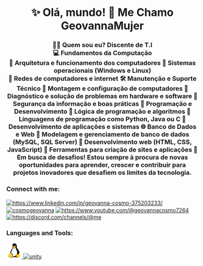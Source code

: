 <h1 align="center">✨ Olá, mundo! 🚀 Me Chamo GeovannaMujer</h1>
<h3 align="center">👩‍💻 Quem sou eu? Discente de T.I<br> 💻 Fundamentos da Computação<br> 🔹 Arquitetura e funcionamento dos computadores 🔹 Sistemas operacionais (Windows e Linux)<br> 🔹 Redes de computadores e internet 🛠️ Manutenção e Suporte Técnico 🔹 Montagem e configuração de computadores 🔹 Diagnóstico e solução de problemas em hardware e software 🔹 Segurança da informação e boas práticas 📌 Programação e Desenvolvimento 🔹 Lógica de programação e algoritmos 🔹 Linguagens de programação como Python, Java ou C 🔹 Desenvolvimento de aplicações e sistemas 🌐 Banco de Dados e Web 🔹 Modelagem e gerenciamento de banco de dados (MySQL, SQL Server) 🔹 Desenvolvimento web (HTML, CSS, JavaScript) 🔹 Ferramentas para criação de sites e aplicações 🚀 Em busca de desafios! Estou sempre à procura de novas oportunidades para aprender, crescer e contribuir para projetos inovadores que desafiem os limites da tecnologia.</h3>

<h3 align="left">Connect with me:</h3>
<p align="left">
<a href="https://linkedin.com/in/https://www.linkedin.com/in/geovanna-cosmo-375203233/" target="blank"><img align="center" src="https://raw.githubusercontent.com/rahuldkjain/github-profile-readme-generator/master/src/images/icons/Social/linked-in-alt.svg" alt="https://www.linkedin.com/in/geovanna-cosmo-375203233/" height="30" width="40" /></a>
<a href="https://instagram.com/cosmogeovanna" target="blank"><img align="center" src="https://raw.githubusercontent.com/rahuldkjain/github-profile-readme-generator/master/src/images/icons/Social/instagram.svg" alt="cosmogeovanna" height="30" width="40" /></a>
<a href="https://www.youtube.com/c/https://www.youtube.com/@geovannacosmo7264" target="blank"><img align="center" src="https://raw.githubusercontent.com/rahuldkjain/github-profile-readme-generator/master/src/images/icons/Social/youtube.svg" alt="https://www.youtube.com/@geovannacosmo7264" height="30" width="40" /></a>
<a href="https://discord.gg/https://discord.com/channels/@me" target="blank"><img align="center" src="https://raw.githubusercontent.com/rahuldkjain/github-profile-readme-generator/master/src/images/icons/Social/discord.svg" alt="https://discord.com/channels/@me" height="30" width="40" /></a>
</p>

<h3 align="left">Languages and Tools:</h3>
<p align="left"> <a href="https://www.linux.org/" target="_blank" rel="noreferrer"> <img src="https://raw.githubusercontent.com/devicons/devicon/master/icons/linux/linux-original.svg" alt="linux" width="40" height="40"/> </a> <a href="https://unity.com/" target="_blank" rel="noreferrer"> <img src="https://www.vectorlogo.zone/logos/unity3d/unity3d-icon.svg" alt="unity" width="40" height="40"/> </a> </p>
